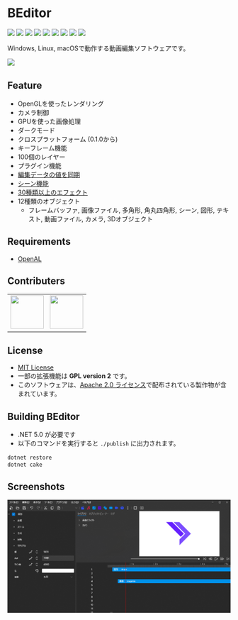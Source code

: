 # BEditor

![](https://img.shields.io/github/issues/b-editor/BEditor)
![](https://img.shields.io/github/forks/b-editor/BEditor)
![](https://img.shields.io/github/stars/b-editor/BEditor)
![](https://img.shields.io/github/license/b-editor/BEditor)
![](https://img.shields.io/github/downloads/b-editor/BEditor/total)
![](https://img.shields.io/github/v/release/b-editor/BEditor)
![](https://img.shields.io/github/repo-size/b-editor/BEditor)
![](https://github.com/b-editor/BEditor/workflows/Debug%20Build%20&%20Test/badge.svg)
![](https://github.com/b-editor/BEditor/workflows/CodeQL/badge.svg)

Windows, Linux, macOSで動作する動画編集ソフトウェアです。

![](https://beditor.net/api/header/?version=0.1.3)

## Feature

* OpenGLを使ったレンダリング
* カメラ制御
* GPUを使った画像処理
* ダークモード
* クロスプラットフォーム (0.1.0から)
* キーフレーム機能
* 100個のレイヤー
* プラグイン機能
* [編集データの値を同期](https://beditor.net/Document?page=how-to-use/data-binding)
* [シーン機能](https://beditor.net/Document?page=keywords/scene)
* [30種類以上のエフェクト](https://beditor.net/Document?page=effects/overview)
* 12種類のオブジェクト
    * フレームバッファ, 画像ファイル, 多角形, 角丸四角形, シーン, 図形, テキスト, 動画ファイル, カメラ, 3Dオブジェクト

## Requirements
* [OpenAL](https://www.openal.org/)

## Contributers

|      |      |
| ---- | ---- |
|  <a href="https://twitter.com/indigo_san_"><img src="https://github.com/indigo-san.png" width="75" height="75"></img></a>  |  <a href="https://twitter.com/PC_YiB"><img src="https://github.com/YiB-PC.png" width="75" height="75"></img></a>  |

## License

* [MIT License](https://github.com/b-editor/BEditor/blob/main/LICENSE)
* 一部の拡張機能は __GPL version 2__ です。
* このソフトウェアは、[Apache 2.0 ライセンス](http://www.apache.org/licenses/LICENSE-2.0)で配布されている製作物が含まれています。

## Building BEditor

* .NET 5.0 が必要です
* 以下のコマンドを実行すると `./publish` に出力されます。
```
dotnet restore
dotnet cake
```

## Screenshots

![](https://raw.githubusercontent.com/b-editor/BEditor/main/docs/imgs/ScreenShot_1.png)
